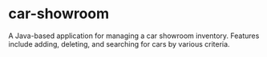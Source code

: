 # car-showroom
A Java-based application for managing a car showroom inventory. Features include adding, deleting, and searching for cars by various criteria.
